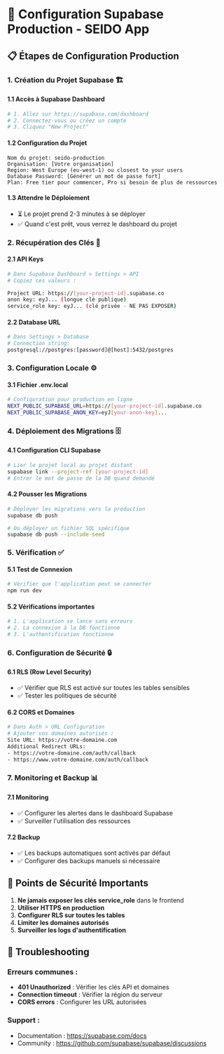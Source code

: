# 🚀 Configuration Supabase Production - SEIDO App

## 📋 **Étapes de Configuration Production**

### **1. Création du Projet Supabase** 🏗️

#### **1.1 Accès à Supabase Dashboard**
```bash
# 1. Allez sur https://supabase.com/dashboard
# 2. Connectez-vous ou créez un compte
# 3. Cliquez "New Project"
```

#### **1.2 Configuration du Projet**
```
Nom du projet: seido-production
Organisation: [Votre organisation]
Region: West Europe (eu-west-1) ou closest to your users
Database Password: [Générer un mot de passe fort]
Plan: Free tier pour commencer, Pro si besoin de plus de ressources
```

#### **1.3 Attendre le Déploiement**
- ⏳ Le projet prend 2-3 minutes à se déployer
- ✅ Quand c'est prêt, vous verrez le dashboard du projet

### **2. Récupération des Clés** 🔑

#### **2.1 API Keys**
```bash
# Dans Supabase Dashboard > Settings > API
# Copiez ces valeurs :

Project URL: https://[your-project-id].supabase.co
anon key: eyJ... (longue clé publique)
service_role key: eyJ... (clé privée - NE PAS EXPOSER)
```

#### **2.2 Database URL**
```bash
# Dans Settings > Database
# Connection string:
postgresql://postgres:[password]@[host]:5432/postgres
```

### **3. Configuration Locale** ⚙️

#### **3.1 Fichier .env.local**
```bash
# Configuration pour production en ligne
NEXT_PUBLIC_SUPABASE_URL=https://[your-project-id].supabase.co
NEXT_PUBLIC_SUPABASE_ANON_KEY=eyJ[your-anon-key]...
```

### **4. Déploiement des Migrations** 🗄️

#### **4.1 Configuration CLI Supabase**
```bash
# Lier le projet local au projet distant
supabase link --project-ref [your-project-id]
# Entrer le mot de passe de la DB quand demandé
```

#### **4.2 Pousser les Migrations**
```bash
# Déployer les migrations vers la production
supabase db push

# Ou déployer un fichier SQL spécifique
supabase db push --include-seed
```

### **5. Vérification** ✅

#### **5.1 Test de Connexion**
```bash
# Vérifier que l'application peut se connecter
npm run dev
```

#### **5.2 Vérifications importantes**
```bash
# 1. L'application se lance sans erreurs
# 2. La connexion à la DB fonctionne
# 3. L'authentification fonctionne
```

### **6. Configuration de Sécurité** 🔒

#### **6.1 RLS (Row Level Security)**
- ✅ Vérifier que RLS est activé sur toutes les tables sensibles
- ✅ Tester les politiques de sécurité

#### **6.2 CORS et Domaines**
```bash
# Dans Auth > URL Configuration
# Ajouter vos domaines autorisés :
Site URL: https://votre-domaine.com
Additional Redirect URLs: 
- https://votre-domaine.com/auth/callback
- https://www.votre-domaine.com/auth/callback
```

### **7. Monitoring et Backup** 📊

#### **7.1 Monitoring**
- ✅ Configurer les alertes dans le dashboard Supabase
- ✅ Surveiller l'utilisation des ressources

#### **7.2 Backup**
- ✅ Les backups automatiques sont activés par défaut
- ✅ Configurer des backups manuels si nécessaire

## 🚨 **Points de Sécurité Importants**

1. **Ne jamais exposer les clés service_role** dans le frontend
2. **Utiliser HTTPS en production**
3. **Configurer RLS sur toutes les tables**
4. **Limiter les domaines autorisés**
5. **Surveiller les logs d'authentification**

## 📝 **Troubleshooting**

### Erreurs communes :
- **401 Unauthorized** : Vérifier les clés API et domaines
- **Connection timeout** : Vérifier la région du serveur
- **CORS errors** : Configurer les URL autorisées

### Support :
- Documentation : https://supabase.com/docs
- Community : https://github.com/supabase/supabase/discussions
